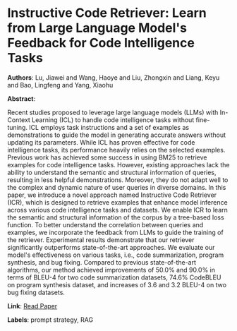 # Instructive Code Retriever: Learn from Large Language Model's Feedback for Code Intelligence Tasks

**Authors**: Lu, Jiawei and Wang, Haoye and Liu, Zhongxin and Liang, Keyu and Bao, Lingfeng and Yang, Xiaohu

**Abstract**:

Recent studies proposed to leverage large language models (LLMs) with In-Context Learning (ICL) to handle code intelligence tasks without fine-tuning. ICL employs task instructions and a set of examples as demonstrations to guide the model in generating accurate answers without updating its parameters. While ICL has proven effective for code intelligence tasks, its performance heavily relies on the selected examples. Previous work has achieved some success in using BM25 to retrieve examples for code intelligence tasks. However, existing approaches lack the ability to understand the semantic and structural information of queries, resulting in less helpful demonstrations. Moreover, they do not adapt well to the complex and dynamic nature of user queries in diverse domains. In this paper, we introduce a novel approach named Instructive Code Retriever (ICR), which is designed to retrieve examples that enhance model inference across various code intelligence tasks and datasets. We enable ICR to learn the semantic and structural information of the corpus by a tree-based loss function. To better understand the correlation between queries and examples, we incorporate the feedback from LLMs to guide the training of the retriever. Experimental results demonstrate that our retriever significantly outperforms state-of-the-art approaches. We evaluate our model's effectiveness on various tasks, i.e., code summarization, program synthesis, and bug fixing. Compared to previous state-of-the-art algorithms, our method achieved improvements of 50.0\% and 90.0\% in terms of BLEU-4 for two code summarization datasets, 74.6\% CodeBLEU on program synthesis dataset, and increases of 3.6 and 3.2 BLEU-4 on two bug fixing datasets.

**Link**: [Read Paper](https://doi.org/10.1145/3691620.3694997)

**Labels**: prompt strategy, RAG

